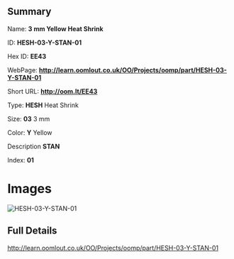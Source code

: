 

## Summary
 
Name: __3 mm Yellow Heat Shrink__

ID: __HESH-03-Y-STAN-01__

Hex ID: __EE43__

WebPage: __http://learn.oomlout.co.uk/OO/Projects/oomp/part/HESH-03-Y-STAN-01__

Short URL: __http://oom.lt/EE43__


Type: __HESH__ Heat Shrink 

Size: __03__ 3 mm 

Color: __Y__ Yellow 

Description __STAN__  

Index: __01__


 # Images
![HESH-03-Y-STAN-01](http://oomlout.com/oomp-gen/parts/HESH-03-Y-STAN-01/HESH-03-Y-STAN-01_420.jpg)



 ## Full Details

 http://learn.oomlout.co.uk/OO/Projects/oomp/part/HESH-03-Y-STAN-01














